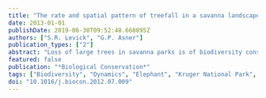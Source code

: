 ```yaml
---
title: "The rate and spatial pattern of treefall in a savanna landscape"
date: 2013-01-01
publishDate: 2019-06-30T09:52:48.668895Z
authors: ["S.R. Levick", "G.P. Asner"]
publication_types: ["2"]
abstract: "Loss of large trees in savanna parks is of biodiversity conservation concern as trees contribute substantially to system biomass, heterogeneity and ecological functioning. Using airborne light detection and ranging (LiDAR), we monitored 119,775 individual trees in two floristically distinct savanna river catchments (2400ha) over a 2-year period in the Kruger National Park, South Africa. Tree height was unchanged in 77% of monitored trees, but 5% increased and 18% decreased in height by 1m or more. We identified 12,703 trees (10.6%) that were completely toppled during the study period. The average rate of treefall was 2.6 trees ha-1yr-1, and was higher in a river catchment dominated by Acacia species (3.8 trees ha-1yr-1) than in another comprised primarily of Combretum species (2.1 trees ha-1yr-1). The majority of observed treefalls were in the 4-6m height classes where proportions of treefall reached 20%. Spatial patterns of treefall were significantly clustered across the landscapes, with proportional rates of loss exceeding 30% in some hillslope patches. These high rates of tree loss present a challenge to biodiversity conservation and management, as tall tree populations may struggle to persist if these rates are maintained over longer time scales. Field-based measures of species-specific population dynamics need to be coupled with large-scale airborne measurements to provide conservation managers with an integrated view upon which to base decision-making. © 2012 Elsevier Ltd."
featured: false
publication: "*Biological Conservation*"
tags: ["Biodiversity", "Dynamics", "Elephant", "Kruger National Park", "LiDAR", "South Africa", "Spatial", "Treefall"]
doi: "10.1016/j.biocon.2012.07.009"
---
```


